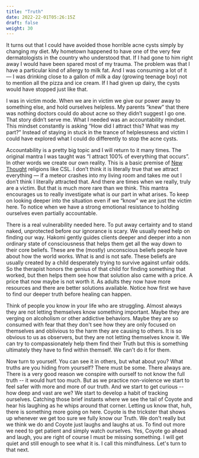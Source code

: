 ```yaml
---
title: "Truth"
date: 2022-22-01T05:26:15Z
draft: false
weight: 30
---
```

It turns out that I could have avoided those horrible acne cysts simply by changing my diet. My hometown happened to have one of the very few dermatologists in the country who understood that. If I had gone to him right away I would have been spared most of my trauma.  The problem was that I have a particular kind of allergy to milk fat. And I was consuming a lot of it — I was drinking close to a gallon of milk a day (growing teenage boy) not to mention all the pizza and ice cream. If I had given up dairy, the cysts would have stopped just like that.

I was in victim mode. When we are in victim we give our power away to something else, and hold ourselves helpless. My parents “knew” that there was nothing doctors could do about acne so they didn’t suggest I go one. That story didn’t serve me. What I needed was an accountability mindset. This mindset constantly is asking “How did I attract this? What was my part?” Instead of staying in stuck in the trance of helplessness and victim I could have explored what I could do differently to stop the acne cysts. 

Accountability is a pretty big topic and I will return to it many times. The original mantra I was taught was “I attract 100% of everything that occurs”.  In other words we create our own reality. This is a basic premise of [New Thought][1] religions like CSL. I don’t think it is literally true that we attract everything — if a meteor crashes into my living room and takes me out I don’t think I literally attracted that. And there are times when we really, truly are a victim. But that is much more rare than we think. This mantra encourages us to really investigate what is our part in what arises. To keep on looking deeper into the situation even if we “know” we are just the victim here. To notice when we have a strong emotional resistance to holding ourselves even partially accountable.

There is a real vulnerability needed here. To put away certainty and to stand naked, unprotected before our ignorance is scary. We usually need help on finding our way.  Hakomi gently guides clients deeper and deeper into a non ordinary state of consciousness that helps them get all the way down to their core beliefs. These are the (mostly) unconscious beliefs people have about how the world works. What is and is not safe. These beliefs are usually created by a child desperately trying to survive against unfair odds. So the therapist honors the genius of that child for finding something that worked, but then helps them see how that solution also came with a price. A price that now maybe is not worth it. As adults they now have more resources and there are better solutions available. Notice how first we have to find our deeper truth before healing can happen.

Think of people you know in your life who are struggling. Almost always they are not letting themselves know something important. Maybe they are verging on alcoholism or other addictive behaviors. Maybe they are so consumed with fear that they don't see how they are only focused on themselves and oblivious to the harm they are causing to others. It is so obvious to us as observers, but they are not letting themselves know it. We can try to compassionately help them find their Truth but this is something ultimately they have to find within themself.  We can't do it for them.

Now turn to yourself. You can see it in others, but what about you? What truths are you hiding from yourself? There must be some. There always are. There is a very good reason we conspire with ourself to not know the full truth -- it would hurt too much. But as we practice non-violence we start to feel safer with more and more of our truth. And we start to get curious -- how deep and vast are we? We start to develop a habit of tracking ourselves. Catching those brief instants where we see the tail of Coyote and hear his laughing as he whips around that corner. Letting us know that, huh, there is something more going on here. Coyote is the trickster that shows up whenever we get too sure we fully know our Truth. We don't really but we think we do and Coyote just laughs and laughs at us. To find out more we need to get patient and simply watch ourselves. Yes, Coyote go ahead and laugh, you are right of course I must be missing something. I will get quiet and still enough to see what it is. I call this mindfulness. Let's turn to that next.

[1]:	https://en.wikipedia.org/wiki/New_Thought